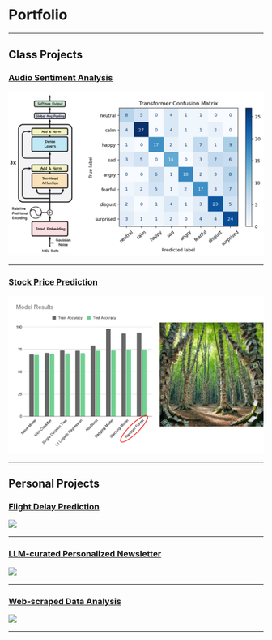 # Portfolio
---

## Class Projects

### [Audio Sentiment Analysis](/audio_sentiment)
<img src="images/audio_project_image.png" class="project-image">

---
### [Stock Price Prediction](/docs/stock_prediction.html)
<img src="images/stock_project_image.png" class="project-image">

---

## Personal Projects

### [Flight Delay Prediction](/sample_page)  
<img src="images/dummy_thumbnail.jpg?raw=true"/>

---
### [LLM-curated Personalized Newsletter](/pdf/sample_presentation.pdf)  
<img src="images/dummy_thumbnail.jpg?raw=true"/>

---
### [Web-scraped Data Analysis](http://example.com/)  
<img src="images/dummy_thumbnail.jpg?raw=true"/>

---

